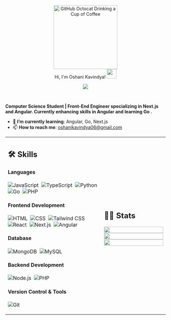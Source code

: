 <div>
    <div align=center>
        <img src="https://github.com/user-attachments/assets/ea4b0225-0e09-43c3-a0f0-c0feb766883f" alt="GitHub Octocat Drinking a Cup of Coffee" height="200">
    </div>
    <div align=center>
        Hi, I'm Oshani Kavindya!
  <img src="https://media.giphy.com/media/hvRJCLFzcasrR4ia7z/giphy.gif" width="30"></h1>
 <!--<img src="https://komarev.com/ghpvc/?username=I-am-vishalmaurya&label=Profile%20Views&color=0e75b6&style=flat" align='right' alt="vishalmaurya" />-->

<br/>

<!-- Typing SVG by DenverCoder1 - https://github.com/DenverCoder1/readme-typing-svg -->
<p align="center">
  <a href="https://github.com/DenverCoder1/readme-typing-svg"><img src="https://readme-typing-svg.herokuapp.com?lines=Computer+Science+Student;Frontend+Developer;&center=true&width=380&height=45"></a>
</p>
    </div>
<!--     <div align=center>
         <a href="https://github.com/oshaniKavindya" target="_blank">
    <img src="https://komarev.com/ghpvc/?username=oshaniKavindya&label=Views&color=brightgreen&style=flat-square" alt="views on github" /> -->
  </a>
    </div>
    <div align=left>
        <br>
        <p>
            <strong>
                <p>
    <strong>
        Computer Science Student | Front-End Engineer specializing in Next.js and Angular. Currently enhancing skills in Angular and learning Go .
    </strong>
</p>
            </strong>
        </p>
      <ul>
    <li>🌱 <b>I’m currently learning</b>: Angular, Go, Next.js</li>
    <li>📫 <b>How to reach me</b>: <a href="mailto:oshanikavindya06@gmail.com">oshanikavindya06@gmail.com</a></li>
<!--             <li>🤔 <b>I’m currently open for</b>: A new job opportunity, <a href="https://flowcv.io/resume/feedback/lMhKFXfgJjf8">LINK TO MY RESUME</a>.</li> -->
<!--             <li>💬 <b>Ask me about anything</b>: <a href="https://github.com/ahmedfathydev/ahmedfathydev/issues">Here</a>.</li> -->
<!--             <li>📫 <b>How to reach me</b>: Catch and follow me from the above links 👆, in addition to follow me here.</li>
            <li>😄 <b>Fun fact</b>: I love Cars(🚗), Codeing(💻), Traveling(🌍), and Photography(📷).</li> -->
<!--             <li>👨‍💻 <b>Hire me for Full Stack Development jobs</b>: <a href="https://www.upwork.com/freelancers/~0121ca7f3563e57c0b?s=1110580755107926016">Link to my UpWork Full Stack Development Specialization</a>.</li>
            <li>👨‍💻 <b>Hire me for Back-End Development jobs</b>: <a href="https://www.upwork.com/freelancers/~0121ca7f3563e57c0b?s=1110580748673863680">Link to my UpWork Back-End Development Specialization</a>.</li> -->
        </ul>
    </div>
   <table width="100%" >

 <tr>
    <td width="60%">
     
## 🛠️ Skills

#### Languages
![JavaScript](https://img.shields.io/badge/JavaScript-F7DF1E?style=flat&logo=javascript&logoColor=black)&nbsp;
![TypeScript](https://img.shields.io/badge/TypeScript-3178C6?style=flat&logo=typescript&logoColor=white)&nbsp;
![Python](https://img.shields.io/badge/Python-3776AB?style=flat&logo=python&logoColor=white)&nbsp;
![Go](https://img.shields.io/badge/Go-00ADD8?style=flat&logo=go&logoColor=white)&nbsp;
![PHP](https://img.shields.io/badge/PHP-777BB4?style=flat&logo=php&logoColor=white)&nbsp;

#### Frontend Development
![HTML](https://img.shields.io/badge/HTML-E34F26?style=flat&logo=html5&logoColor=white)&nbsp;
![CSS](https://img.shields.io/badge/CSS-1572B6?style=flat&logo=css3&logoColor=white)&nbsp;
![Tailwind CSS](https://img.shields.io/badge/Tailwind_CSS-38B2AC?style=flat&logo=tailwind-css&logoColor=white)&nbsp;
![React](https://img.shields.io/badge/React-20232A?style=flat&logo=react&logoColor=61DAFB)&nbsp;
![Next.js](https://img.shields.io/badge/Next.js-000000?style=flat&logo=next.js&logoColor=white)&nbsp;
![Angular](https://img.shields.io/badge/Angular-DD0031?style=flat&logo=angular&logoColor=white)&nbsp;

#### Database
![MongoDB](https://img.shields.io/badge/MongoDB-47A248?style=flat&logo=mongodb&logoColor=white)&nbsp;
![MySQL](https://img.shields.io/badge/MySQL-4479A1?style=flat&logo=mysql&logoColor=white)&nbsp;

#### Backend Development
![Node.js](https://img.shields.io/badge/Node.js-339933?style=flat&logo=node.js&logoColor=white)&nbsp;
![PHP](https://img.shields.io/badge/PHP-777BB4?style=flat&logo=php&logoColor=white)&nbsp;

#### Version Control & Tools
![Git](https://img.shields.io/badge/Git-F05032?style=flat&logo=git&logoColor=white)&nbsp;
     
</td>
    <td>
  
## 📄📜 Stats


<p align="center">
  <img width="100%" src="https://github-readme-stats.vercel.app/api?username=oshaniKavindya&theme=algolia&show_icons=true&bg_color=transparent&title_color=navy&text_color=black" />
 </br>
  <img width="100%" src="https://github-readme-streak-stats.herokuapp.com/?user=oshaniKavindya"/>
 </br>
  <img width="100%" src="https://github-readme-stats.vercel.app/api/top-langs/?username=oshaniKavindya&exclude_repo=Portfolio,HomePal&langs_count=7&layout=compact&bg_color=transparent" />
  </br>
  
</p>
     
  </td>
 </tr>
</table>

</div>
